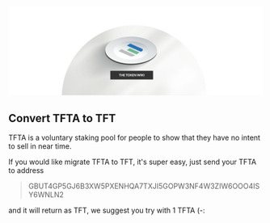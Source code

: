 ![](img/tokenwiki.png)

## Convert TFTA to TFT

TFTA is a voluntary staking pool for people to show that they have no intent to sell in near time.

If you would like migrate TFTA to TFT, it's super easy, just send your TFTA to address

> GBUT4GP5GJ6B3XW5PXENHQA7TXJI5GOPW3NF4W3ZIW6OOO4ISY6WNLN2

and it will return as TFT, we suggest you try with 1 TFTA (-:

